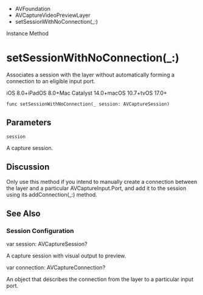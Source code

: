 

- AVFoundation
- AVCaptureVideoPreviewLayer
-  setSessionWithNoConnection(\_:) 

Instance Method

# setSessionWithNoConnection(\_:)

Associates a session with the layer without automatically forming a connection to an eligible input port.

iOS 8.0+iPadOS 8.0+Mac Catalyst 14.0+macOS 10.7+tvOS 17.0+

``` source
func setSessionWithNoConnection(_ session: AVCaptureSession)
```

## Parameters 

`session`  

A capture session.

## Discussion

Only use this method if you intend to manually create a connection between the layer and a particular AVCaptureInput.Port, and add it to the session using its addConnection(_:) method.

## See Also

### Session Configuration

var session: AVCaptureSession?

A capture session with visual output to preview.

var connection: AVCaptureConnection?

An object that describes the connection from the layer to a particular input port.

